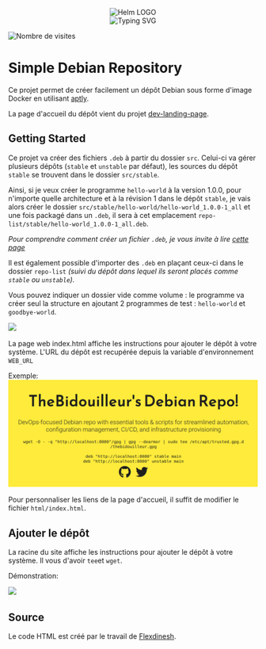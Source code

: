 <p align="center">
    <img src="https://avatars.githubusercontent.com/u/82603435?v=4" width="140px" alt="Helm LOGO"/>
    <br>
    <img src="https://readme-typing-svg.herokuapp.com?font=Fira+Code&pause=1000&vCenter=true&width=435&lines=Simple+Debian+Repository;Share+.deb+easily+on+your+hosts" alt="Typing SVG" />
</p>

![Nombre de visites](https://visitor-badge.deta.dev/badge?page_id=qjoly.debianrepo)


# Simple Debian Repository

Ce projet permet de créer facilement un dépôt Debian sous forme d'image Docker en utilisant [aptly](https://www.aptly.info/).

La page d'accueil du dépôt vient du projet [dev-landing-page](https://github.com/flexdinesh/dev-landing-page).


## Getting Started

Ce projet va créer des fichiers `.deb` à partir du dossier `src`. Celui-ci va gérer plusieurs dépôts (`stable` et `unstable` par défaut), les sources du dépôt `stable` se trouvent dans le dossier `src/stable`.

Ainsi, si je veux créer le programme `hello-world` à la version 1.0.0, pour n'importe quelle architecture et à la révision 1 dans le dépôt `stable`, je vais alors créer le dossier `src/stable/hello-world/hello-world_1.0.0-1_all` et une fois packagé dans un `.deb`, il sera à cet emplacement `repo-list/stable/hello-world_1.0.0-1_all.deb`. 

*Pour comprendre comment créer un fichier `.deb`, je vous invite à lire [cette page](https://thebidouilleur.xyz/docs/Adminsys/creer-deb)*

Il est également possible d'importer des `.deb` en plaçant ceux-ci dans le dossier `repo-list` *(suivi du dépôt dans lequel ils seront placés comme `stable` ou `unstable`).* 

Vous pouvez indiquer un dossier vide comme volume : le programme va créer seul la structure en ajoutant 2 programmes de test : `hello-world` et `goodbye-world`.

<a href="https://asciinema.org/a/N9JL3ih6jwoLJX4r58Y51NHlf" target="_blank"><img src="https://asciinema.org/a/N9JL3ih6jwoLJX4r58Y51NHlf.svg" /></a>

La page web index.html affiche les instructions pour ajouter le dépôt à votre système. L'URL du dépôt est recupérée depuis la variable d'environnement `WEB_URL`

Exemple: 
![Landing Page](https://github.com/QJoly/DebianRepository/blob/main/.github/web-pages.png?raw=true)

Pour personnaliser les liens de la page d'accueil, il suffit de modifier le fichier `html/index.html`.

## Ajouter le dépôt

La racine du site affiche les instructions pour ajouter le dépôt à votre système. Il vous d'avoir `tee`et `wget`.

Démonstration: 

<a href="https://asciinema.org/a/a5ecxeDZjrK7X5uvnSmnFhv6W" target="_blank"><img src="https://asciinema.org/a/a5ecxeDZjrK7X5uvnSmnFhv6W.svg" /></a>

## Source

Le code HTML est créé par le travail de [Flexdinesh](https://github.com/flexdinesh/dev-landing-page).
